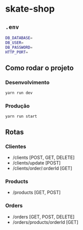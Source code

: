 # skate-shop

## `.env`

```bash
DB_DATABASE=
DB_USER=
DB_PASSWORD=
HTTP_PORT=
```

## Como rodar o projeto

### Desenvolvimento

```bash
yarn run dev
```

### Produção

```
yarn run start
```

## Rotas

### Clientes

- /clients [POST, GET, DELETE]
- /clients/update [POST]
- /clients/order/:orderId [GET]

### Products

- /products [GET, POST]

### Orders

- /orders [GET, POST, DELETE]
- /orders/products/orderId [GET]
